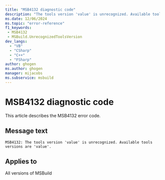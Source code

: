 ```yaml
---
title: "MSB4132 diagnostic code"
description: "The tools version 'value' is unrecognized. Available tools versions are 'value'."
ms.date: 12/06/2024
ms.topic: "error-reference"
f1_keywords:
 - MSB4132
 - MSBuild.UnrecognizedToolsVersion
dev_langs:
  - "VB"
  - "CSharp"
  - "C++"
  - "FSharp"
author: ghogen
ms.author: ghogen
manager: mijacobs
ms.subservice: msbuild
---
```


# MSB4132 diagnostic code

<!-- :::ErrorDefinitionDescription::: -->
<!-- :::editable-content name="introDescription"::: -->
This article describes the MSB4132 error code.
<!-- :::editable-content-end::: -->

## Message text

`MSB4132: The tools version 'value' is unrecognized. Available tools versions are 'value'.`

<!-- :::editable-content name="postOutputDescription"::: -->
<!--
{StrBegin="MSB4132: "}LOCALIZATION: {1} contains a comma separated list.
-->
<!-- :::editable-content-end::: -->
<!-- :::ErrorDefinitionDescription-end::: -->

## Applies to

All versions of MSBuild
